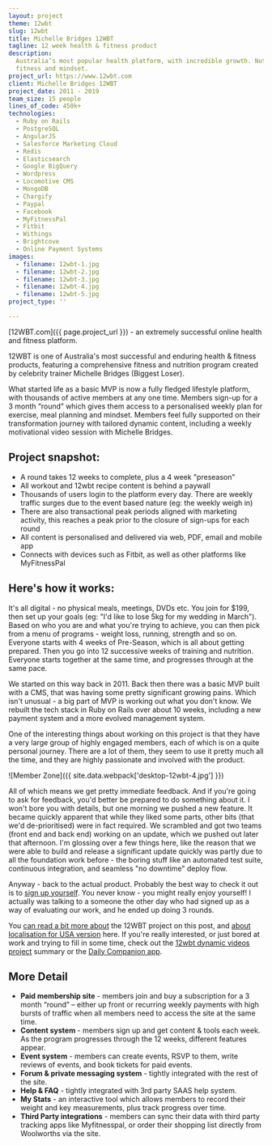 ```yaml
---
layout: project
theme: 12wbt
slug: 12wbt
title: Michelle Bridges 12WBT
tagline: 12 week health & fitness product
description:
  Australia’s most popular health platform, with incredible growth. Nutrition,
  fitness and mindset.
project_url: https://www.12wbt.com
client: Michelle Bridges 12WBT
project_date: 2011 - 2019
team_size: 15 people
lines_of_code: 450k+
technologies:
  - Ruby on Rails
  - PostgreSQL
  - AngularJS
  - Salesforce Marketing Cloud
  - Redis
  - Elasticsearch
  - Google BigQuery
  - Wordpress
  - Locomotive CMS
  - MongoDB
  - Chargify
  - Paypal
  - Facebook
  - MyFitnessPal
  - Fitbit
  - Withings
  - Brightcove
  - Online Payment Systems
images:
  - filename: 12wbt-1.jpg
  - filename: 12wbt-2.jpg
  - filename: 12wbt-3.jpg
  - filename: 12wbt-4.jpg
  - filename: 12wbt-5.jpg
project_type: ''

---
```


[12WBT.com]({{ page.project_url }}) - an extremely successful online health and fitness platform.

12WBT is one of Australia's most successful and enduring health & fitness products, featuring a comprehensive fitness and nutrition program created by celebrity trainer Michelle Bridges (Biggest Loser).

What started life as a basic MVP is now a fully fledged lifestyle platform, with thousands of active members at any one time. Members sign-up for a 3 month “round” which gives them access to a personalised weekly plan for exercise, meal planning and mindset. Members feel fully supported on their transformation journey with tailored dynamic content, including a weekly motivational video session with Michelle Bridges.

<h2 class="h4">Project snapshot:</h2>

- A round takes 12 weeks to complete, plus a 4 week "preseason"
- All workout and 12wbt recipe content is behind a paywall
- Thousands of users login to the platform every day. There are weekly traffic surges due to the event based nature (eg: the weekly weigh in)
- There are also transactional peak periods aligned with marketing activity, this reaches a peak prior to the closure of sign-ups for each round
- All content is personalised and delivered via web, PDF, email and mobile app
- Connects with devices such as Fitbit, as well as other platforms like MyFitnessPal

<h2 class="h4">Here's how it works:</h2>

It's all digital - no physical meals, meetings, DVDs etc. You join for \$199, then set up your goals (eg: "I'd like to lose 5kg for my wedding in March"). Based on who you are and what you're trying to achieve, you can then pick from a menu of programs - weight loss, running, strength and so on. Everyone starts with 4 weeks of Pre-Season, which is all about getting prepared. Then you go into 12 successive weeks of training and nutrition. Everyone starts together at the same time, and progresses through at the same pace.

We started on this way back in 2011. Back then there was a basic MVP built with a CMS, that was having some pretty significant growing pains. Which isn't unusual - a big part of MVP is working out what you don't know. We rebuilt the tech stack in Ruby on Rails over about 10 weeks, including a new payment system and a more evolved management system.

One of the interesting things about working on this project is that they have a very large group of highly engaged members, each of which is on a quite personal journey. There are a lot of them, they seem to use it pretty much all the time, and they are highly passionate and involved with the product.

![Member Zone]({{ site.data.webpack['desktop-12wbt-4.jpg'] }})

All of which means we get pretty immediate feedback. And if you're going to ask for feedback, you'd better be prepared to do something about it. I won't bore you with details, but one morning we pushed a new feature. It became quickly apparent that while they liked some parts, other bits (that we'd de-prioritised) were in fact required. We scrambled and got two teams (front end and back end) working on an update, which we pushed out later that afternoon. I'm glossing over a few things here, like the reason that we were able to build and release a significant update quickly was partly due to all the foundation work before - the boring stuff like an automated test suite, continuous integration, and seamless "no downtime" deploy flow.

Anyway - back to the actual product. Probably the best way to check it out is to [sign up yourself](https://12wbt.com). You never know - you might really enjoy yourself! I actually was talking to a someone the other day who had signed up as a way of evaluating our work, and he ended up doing 3 rounds.

You [can read a bit more about](/our-work/our-work-michelle-bridges-12wbt-build/) the 12WBT project on this post, and [about localisation for USA version](/our-work/developing-12wbt-usa/) here. If you're really interested, or just bored at work and trying to fill in some time, check out the [12wbt dynamic videos project](/portfolio/12wbt-dynamic-video/) summary or the [Daily Companion app](/portfolio/12wbt-daily-app/).

<h2 class="h4">More Detail</h2>

- **Paid membership site** - members join and buy a subscription for a 3 month “round” – either up front or recurring weekly payments with high bursts of traffic when all members need to access the site at the same time.
- **Content system** - members sign up and get content & tools each week. As the program progresses through the 12 weeks, different features appear.
- **Event system** - members can create events, RSVP to them, write reviews of events, and book tickets for paid events.
- **Forum & private messaging system** - tightly integrated with the rest of the site.
- **Help & FAQ** - tightly integrated with 3rd party <span class="caps">SAAS</span> help system.
- **My Stats** - an interactive tool which allows members to record their weight and key measurements, plus track progress over time.
- **Third Party integrations** - members can sync their data with third party tracking apps like Myfitnesspal, or order their shopping list directly from Woolworths via the site.
